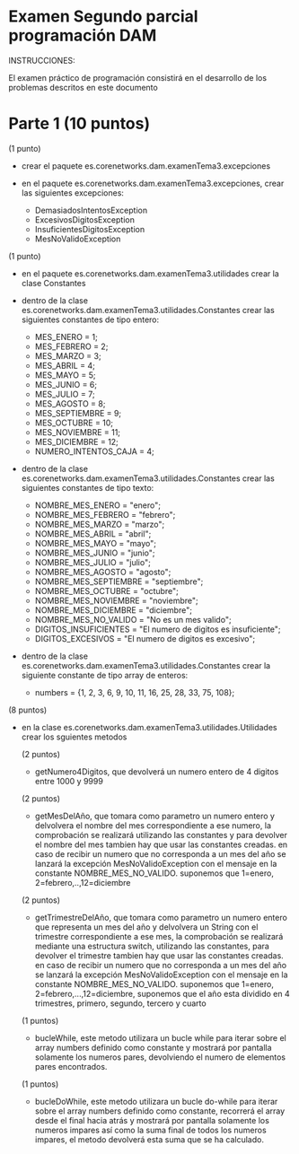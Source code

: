 # Examen Segundo parcial programación DAM 

INSTRUCCIONES:

El examen práctico de programación consistirá en el desarrollo de los problemas descritos en este documento



# Parte 1 (10 puntos)

(1 punto)
- crear el paquete es.corenetworks.dam.examenTema3.excepciones

- en el paquete es.corenetworks.dam.examenTema3.excepciones, crear las siguientes excepciones:
	- DemasiadosIntentosException
	- ExcesivosDigitosException
	- InsuficientesDigitosException
	- MesNoValidoException
	
	
(1 punto)	
- en el paquete es.corenetworks.dam.examenTema3.utilidades crear la clase Constantes
- dentro de la clase es.corenetworks.dam.examenTema3.utilidades.Constantes crear las siguientes constantes de tipo entero:

	- MES_ENERO = 1;
	- MES_FEBRERO = 2;
	- MES_MARZO = 3;
	- MES_ABRIL = 4;
	- MES_MAYO = 5;
	- MES_JUNIO = 6;
	- MES_JULIO = 7;
	- MES_AGOSTO = 8;
	- MES_SEPTIEMBRE = 9;
	- MES_OCTUBRE = 10;
	- MES_NOVIEMBRE = 11;
	- MES_DICIEMBRE = 12;
	- NUMERO_INTENTOS_CAJA = 4;	
- dentro de la clase es.corenetworks.dam.examenTema3.utilidades.Constantes crear las siguientes constantes de tipo texto:
	- NOMBRE_MES_ENERO = "enero";
	- NOMBRE_MES_FEBRERO = "febrero";
	- NOMBRE_MES_MARZO = "marzo";
	- NOMBRE_MES_ABRIL = "abril";
	- NOMBRE_MES_MAYO = "mayo";
	- NOMBRE_MES_JUNIO = "junio";
	- NOMBRE_MES_JULIO = "julio";
	- NOMBRE_MES_AGOSTO = "agosto";
	- NOMBRE_MES_SEPTIEMBRE = "septiembre";
	- NOMBRE_MES_OCTUBRE = "octubre";
	- NOMBRE_MES_NOVIEMBRE = "noviembre";
	- NOMBRE_MES_DICIEMBRE = "diciembre";
	- NOMBRE_MES_NO_VALIDO = "No es un mes valido";
	- DIGITOS_INSUFICIENTES = "El numero de digitos es insuficiente";
	- DIGITOS_EXCESIVOS = "El numero de digitos es excesivo";
	
- dentro de la clase es.corenetworks.dam.examenTema3.utilidades.Constantes crear la siguiente constante de tipo array de enteros:
	- numbers = {1, 2, 3, 6, 9, 10, 11, 16, 25, 28, 33, 75, 108};
	
(8 puntos)
- en la clase es.corenetworks.dam.examenTema3.utilidades.Utilidades crear los sguientes metodos

	(2 puntos)
	- getNumero4Digitos, que devolverá un numero entero de 4 digitos entre 1000 y 9999
	
	(2 puntos)
	- getMesDelAño, que tomara como parametro un numero entero y delvolvera el nombre del mes correspondiente a ese numero, la comprobación se realizará utilizando las constantes y para devolver el nombre del mes tambien hay que usar las constantes creadas. en caso de recibir un numero que no corresponda a un mes del año se lanzará la excepción MesNoValidoException con el mensaje en la constante NOMBRE_MES_NO_VALIDO.
	suponemos que 1=enero, 2=febrero,..,12=diciembre
	
	(2 puntos)
	- getTrimestreDelAño, que tomara como parametro un numero entero que representa un mes del año y delvolvera un String con el trimestre correspondiente a ese mes, la comprobación se realizará mediante una estructura switch, utilizando las constantes, para devolver el trimestre tambien hay que usar las constantes creadas. en caso de recibir un numero que no corresponda a un mes del año se lanzará la excepción MesNoValidoException con el mensaje en la constante NOMBRE_MES_NO_VALIDO.
	suponemos que 1=enero, 2=febrero,...,12=diciembre, suponemos que el año esta dividido en 4 trimestres, primero, segundo, tercero y cuarto
	
	(1 puntos)
	- bucleWhile, este metodo utilizara un bucle while para iterar sobre el array numbers definido como constante y mostrará por pantalla solamente los numeros pares, devolviendo el numero de elementos pares encontrados.
	
	(1 puntos)
	- bucleDoWhile, este metodo utilizara un bucle do-while para iterar sobre el array numbers definido como constante, recorrerá el array desde el final hacia atrás y mostrará por pantalla solamente los numeros impares así como la suma final de todos los numeros impares, el metodo devolverá esta suma que se ha calculado.

	
	